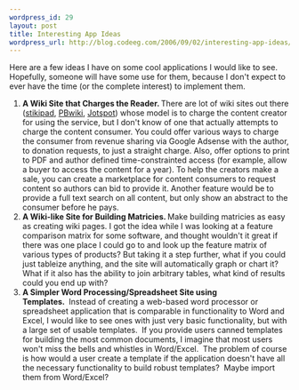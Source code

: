 ```yaml
--- 
wordpress_id: 29
layout: post
title: Interesting App Ideas
wordpress_url: http://blog.codeeg.com/2006/09/02/interesting-app-ideas/
---
```

Here are a few ideas I have on some cool applications I would like to see.  Hopefully, someone will have some use for them, because I don't expect to ever have the time (or the complete interest) to implement them.
<ol>
	<li><strong>A Wiki Site that Charges the Reader. </strong> There are lot of wiki sites out there (<a title="\" href="http://blog.codeeg.com/%5C%22http://www.stikipad.com/%5C%22">stikipad</a>, <a title="\" href="http://blog.codeeg.com/%5C%22http://pbwiki.com/%5C%22">PBwiki</a>, <a title="\" href="http://blog.codeeg.com/%5C%22http://www.jotspot.com/%5C%22">Jotspot</a>) whose model is to charge the content creator for using the service, but I don't know of one that actually attempts to charge the content consumer.  You could offer various ways to charge the consumer from revenue sharing via Google Adsense with the author, to donation requests, to just a straight charge.  Also, offer options to print to PDF and author defined time-constrainted access (for example, allow a buyer to access the content for a year).  To help the creators make a sale, you can create a marketplace for content consumers to request content so authors can bid to provide it.  Another feature would be to provide a full text search on all content, but only show an abstract to the consumer before he pays.</li>
	<li><strong>A Wiki-like Site for Building Matricies. </strong>Make building matricies as easy as creating wiki pages.  I got the idea while I was looking at a feature comparison matrix for some software, and thought wouldn't it great if there was one place I could go to and look up the feature matrix of various types of products?  But taking it a step further, what if you could just tableize anything, and the site will automatically graph or chart it?  What if it also has the ability to join arbitrary tables, what kind of results could you end up with?</li>
	<li><strong>A Simpler Word Processing/Spreadsheet Site using Templates. </strong> Instead of creating a web-based word processor or spreadsheet application that is comparable in functionality to Word and Excel, I would like to see ones with just very basic functionality, but with a large set of usable templates.  If you provide users canned templates for building the most common documents, I imagine that most users won't miss the bells and whistles in Word/Excel.  The problem of course is how would a user create a template if the application doesn't have all the necessary functionality to build robust templates?  Maybe import them from Word/Excel?</li>
</ol>

